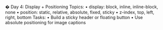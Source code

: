 
� Day 4: Display + Positioning 
Topics: 
• display: block, inline, inline-block, none 
• position: static, relative, absolute, fixed, sticky 
• z-index, top, left, right, bottom 
Tasks: 
• Build a sticky header or floating button 
• Use absolute positioning for image captions 